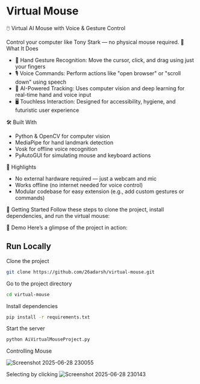 
# Virtual Mouse

🖱️ Virtual AI Mouse with Voice & Gesture Control

Control your computer like Tony Stark — no physical mouse required.
🚀 What It Does
- 👋 Hand Gesture Recognition: Move the cursor, click, and drag using just your fingers
- 🎙️ Voice Commands: Perform actions like "open browser" or "scroll down" using speech
- 🧠 AI-Powered Tracking: Uses computer vision and deep learning for real-time hand and voice input
- 🖥️ Touchless Interaction: Designed for accessibility, hygiene, and futuristic user experience

  
🛠️ Built With
- Python & OpenCV for computer vision
- MediaPipe for hand landmark detection
- Vosk for offline voice recognition
- PyAutoGUI for simulating mouse and keyboard actions

  
🌟 Highlights
- No external hardware required — just a webcam and mic
- Works offline (no internet needed for voice control)
- Modular codebase for easy extension (e.g., add custom gestures or commands)




🚀 Getting Started
Follow these steps to clone the project, install dependencies, and run the virtual mouse:


📸 Demo
Here’s a glimpse of the project in action:




## Run Locally

Clone the project

```bash
git clone https://github.com/26adarsh/virtual-mouse.git
```

Go to the project directory

```bash
cd virtual-mouse
```

Install dependencies

```bash
pip install -r requirements.txt
```

Start the server

```bash
python AiVirtualMouseProject.py
```

Controlling Mouse

![Screenshot 2025-06-28 230055](https://github.com/user-attachments/assets/1db84d51-93f8-4856-b85f-1b17e030eaad)

Selecting by clicking
![Screenshot 2025-06-28 230143](https://github.com/user-attachments/assets/77a0a43c-52f9-4f26-af63-45955193e410)
